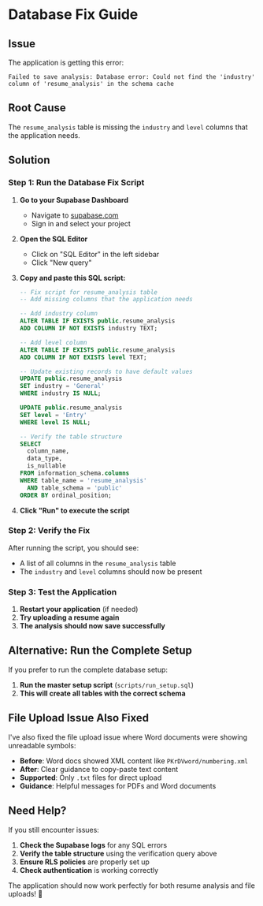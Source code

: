 # Database Fix Guide

## Issue
The application is getting this error:
```
Failed to save analysis: Database error: Could not find the 'industry' column of 'resume_analysis' in the schema cache
```

## Root Cause
The `resume_analysis` table is missing the `industry` and `level` columns that the application needs.

## Solution

### Step 1: Run the Database Fix Script

1. **Go to your Supabase Dashboard**
   - Navigate to [supabase.com](https://supabase.com)
   - Sign in and select your project

2. **Open the SQL Editor**
   - Click on "SQL Editor" in the left sidebar
   - Click "New query"

3. **Copy and paste this SQL script:**
   ```sql
   -- Fix script for resume_analysis table
   -- Add missing columns that the application needs
   
   -- Add industry column
   ALTER TABLE IF EXISTS public.resume_analysis 
   ADD COLUMN IF NOT EXISTS industry TEXT;
   
   -- Add level column  
   ALTER TABLE IF EXISTS public.resume_analysis 
   ADD COLUMN IF NOT EXISTS level TEXT;
   
   -- Update existing records to have default values
   UPDATE public.resume_analysis 
   SET industry = 'General' 
   WHERE industry IS NULL;
   
   UPDATE public.resume_analysis 
   SET level = 'Entry' 
   WHERE level IS NULL;
   
   -- Verify the table structure
   SELECT 
     column_name, 
     data_type, 
     is_nullable
   FROM information_schema.columns 
   WHERE table_name = 'resume_analysis' 
     AND table_schema = 'public'
   ORDER BY ordinal_position;
   ```

4. **Click "Run" to execute the script**

### Step 2: Verify the Fix

After running the script, you should see:
- A list of all columns in the `resume_analysis` table
- The `industry` and `level` columns should now be present

### Step 3: Test the Application

1. **Restart your application** (if needed)
2. **Try uploading a resume again**
3. **The analysis should now save successfully**

## Alternative: Run the Complete Setup

If you prefer to run the complete database setup:

1. **Run the master setup script** (`scripts/run_setup.sql`)
2. **This will create all tables with the correct schema**

## File Upload Issue Also Fixed

I've also fixed the file upload issue where Word documents were showing unreadable symbols:

- **Before**: Word docs showed XML content like `PKrDVword/numbering.xml`
- **After**: Clear guidance to copy-paste text content
- **Supported**: Only `.txt` files for direct upload
- **Guidance**: Helpful messages for PDFs and Word documents

## Need Help?

If you still encounter issues:

1. **Check the Supabase logs** for any SQL errors
2. **Verify the table structure** using the verification query above
3. **Ensure RLS policies** are properly set up
4. **Check authentication** is working correctly

The application should now work perfectly for both resume analysis and file uploads! 🎉
